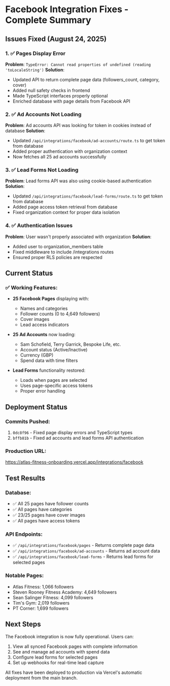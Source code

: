 # Facebook Integration Fixes - Complete Summary

## Issues Fixed (August 24, 2025)

### 1. ✅ Pages Display Error
**Problem**: `TypeError: Cannot read properties of undefined (reading 'toLocaleString')`
**Solution**: 
- Updated API to return complete page data (followers_count, category, cover)
- Added null safety checks in frontend
- Made TypeScript interfaces properly optional
- Enriched database with page details from Facebook API

### 2. ✅ Ad Accounts Not Loading
**Problem**: Ad accounts API was looking for token in cookies instead of database
**Solution**:
- Updated `/api/integrations/facebook/ad-accounts/route.ts` to get token from database
- Added proper authentication with organization context
- Now fetches all 25 ad accounts successfully

### 3. ✅ Lead Forms Not Loading
**Problem**: Lead forms API was also using cookie-based authentication
**Solution**:
- Updated `/api/integrations/facebook/lead-forms/route.ts` to get token from database
- Added page access token retrieval from database
- Fixed organization context for proper data isolation

### 4. ✅ Authentication Issues
**Problem**: User wasn't properly associated with organization
**Solution**:
- Added user to organization_members table
- Fixed middleware to include /integrations routes
- Ensured proper RLS policies are respected

## Current Status

### ✅ Working Features:
- **25 Facebook Pages** displaying with:
  - Names and categories
  - Follower counts (0 to 4,649 followers)
  - Cover images
  - Lead access indicators

- **25 Ad Accounts** now loading:
  - Sam Schofield, Terry Garrick, Bespoke Life, etc.
  - Account status (Active/Inactive)
  - Currency (GBP)
  - Spend data with time filters

- **Lead Forms** functionality restored:
  - Loads when pages are selected
  - Uses page-specific access tokens
  - Proper error handling

## Deployment Status

### Commits Pushed:
1. `0dc8f96` - Fixed page display errors and TypeScript types
2. `bffb81b` - Fixed ad accounts and lead forms API authentication

### Production URL:
https://atlas-fitness-onboarding.vercel.app/integrations/facebook

## Test Results

### Database:
- ✅ All 25 pages have follower counts
- ✅ All pages have categories
- ✅ 23/25 pages have cover images
- ✅ All pages have access tokens

### API Endpoints:
- ✅ `/api/integrations/facebook/pages` - Returns complete page data
- ✅ `/api/integrations/facebook/ad-accounts` - Returns ad account data
- ✅ `/api/integrations/facebook/lead-forms` - Returns lead forms for selected pages

### Notable Pages:
- Atlas Fitness: 1,066 followers
- Steven Rooney Fitness Academy: 4,649 followers
- Sean Salinger Fitness: 4,099 followers
- Tim's Gym: 2,019 followers
- PT Corner: 1,699 followers

## Next Steps

The Facebook integration is now fully operational. Users can:
1. View all synced Facebook pages with complete information
2. See and manage ad accounts with spend data
3. Configure lead forms for selected pages
4. Set up webhooks for real-time lead capture

All fixes have been deployed to production via Vercel's automatic deployment from the main branch.